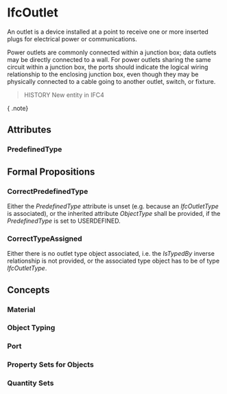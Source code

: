 # IfcOutlet

An outlet is a device installed at a point to receive one or more inserted plugs for electrical power or communications.

Power outlets are commonly connected within a junction box; data outlets may be directly connected to a wall. For power outlets sharing the same circuit within a junction box, the ports should indicate the logical wiring relationship to the enclosing junction box, even though they may be physically connected to a cable going to another outlet, switch, or fixture.

> HISTORY  New entity in IFC4

{ .note}
>

## Attributes

### PredefinedType


## Formal Propositions

### CorrectPredefinedType
Either the _PredefinedType_ attribute is unset (e.g. because an _IfcOutletType_ is associated), or the inherited attribute _ObjectType_ shall be provided, if the _PredefinedType_ is set to USERDEFINED.

### CorrectTypeAssigned
Either there is no outlet type object associated, i.e. the _IsTypedBy_ inverse relationship is not provided, or the associated type object has to be of type _IfcOutletType_.

## Concepts

### Material


### Object Typing


### Port


### Property Sets for Objects


### Quantity Sets



